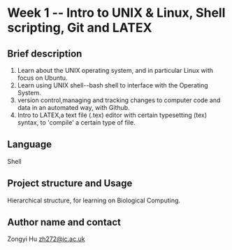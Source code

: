 # Week 1 -- Intro to UNIX & Linux, Shell scripting, Git and LATEX

## Brief description

1. Learn about the UNIX operating system, and in particular Linux with focus on Ubuntu.
2. Learn using UNIX shell--bash shell to interface with the Operating System.
3. version control,managing and tracking changes to computer code and data in an automated way, with Github.
4. Intro to LATEX,a text file (.tex) editor with certain typesetting (tex) syntax, to 'compile' a certain type of file.

## Language
Shell

## Project structure and Usage
Hierarchical structure, for learning on Biological Computing.

## Author name and contact
Zongyi Hu zh272@ic.ac.uk